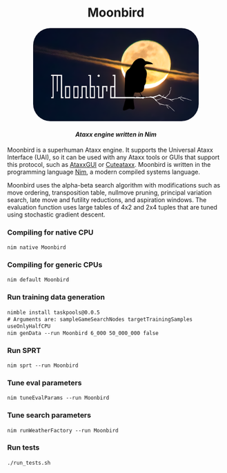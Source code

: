 <div align="center">
<p><h1>Moonbird</h1>
<img src="./res/logo.png" width="384px" style="border-radius: 40px;">
<i><h4>Ataxx engine written in Nim</h4></i>
</h1>
</div>

Moonbird is a superhuman Ataxx engine. It supports the Universal Ataxx Interface (UAI), so it can be used with any Ataxx tools or GUIs that support this protocol, such as [AtaxxGUI](https://github.com/tsoj/AtaxxGUI) or [Cuteataxx](https://github.com/kz04px/cuteataxx). Moonbird is written in the programming language [Nim](https://nim-lang.org/), a modern compiled systems language.

Moonbird uses the alpha-beta search algorithm with modifications such as move ordering, transposition table, nullmove pruning, principal variation search, late move and futility reductions, and aspiration windows. The evaluation function uses large tables of 4x2 and 2x4 tuples that are tuned using stochastic gradient descent.

### Compiling for native CPU
```shell
nim native Moonbird
```

### Compiling for generic CPUs
```shell
nim default Moonbird
```

### Run training data generation
```shell
nimble install taskpools@0.0.5
# Arguments are: sampleGameSearchNodes targetTrainingSamples useOnlyHalfCPU
nim genData --run Moonbird 6_000 50_000_000 false
```

### Run SPRT
```shell
nim sprt --run Moonbird
```

### Tune eval parameters
```shell
nim tuneEvalParams --run Moonbird
```

### Tune search parameters
```shell
nim runWeatherFactory --run Moonbird
```

### Run tests
```shell
./run_tests.sh
```
